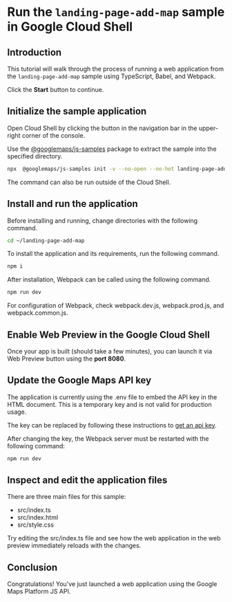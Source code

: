 # Run the `landing-page-add-map` sample in Google Cloud Shell

<walkthrough-tutorial-duration duration="10"/>

## Introduction

This tutorial will walk through the process of running a web application from
the `landing-page-add-map` sample using TypeScript, Babel, and Webpack.

Click the **Start** button to continue.

## Initialize the sample application

Open Cloud Shell by clicking the
<walkthrough-cloud-shell-icon></walkthrough-cloud-shell-icon> button in the
navigation bar in the upper-right corner of the console.

Use the [@googlemaps/js-samples](https://www.npmjs.com/package/@googlemaps/js-samples) package to 
extract the sample into the specified directory.

```bash
npx  @googlemaps/js-samples init -v --no-open --no-hot landing-page-add-map ~/landing-page-add-map
```

The command can also be run outside of the Cloud Shell.

## Install and run the application

Before installing and running, change directories with the following command.

```bash
cd ~/landing-page-add-map
```

To install the application and its requirements, run the following command.

```bash
npm i
```

After installation, Webpack can be called using the following command.

```bash
npm run dev
```

For configuration of Webpack, check
<walkthrough-editor-open-file filePath="landing-page-add-map/webpack.dev.js">webpack.dev.js</walkthrough-editor-open-file>,
<walkthrough-editor-open-file filePath="landing-page-add-map/webpack.prod.js">webpack.prod.js</walkthrough-editor-open-file>,
and
<walkthrough-editor-open-file filePath="landing-page-add-map/webpack.common.js">webpack.common.js</walkthrough-editor-open-file>.

## Enable Web Preview in the Google Cloud Shell

Once your app is built (should take a few minutes), you can launch it via
<walkthrough-spotlight-pointer target="cloudshell" spotlightId="devshell-web-preview-button">Web
Preview button</walkthrough-spotlight-pointer> using the **port 8080**.

## Update the Google Maps API key

The application is currently using the
<walkthrough-editor-open-file filePath="landing-page-add-map/.env">.env</walkthrough-editor-open-file>
file to embed the API key in the HTML document. This is a temporary key and is
not valid for production usage.

The key can be replaced by following these instructions to
[get an api key](https://developers.google.com/maps/documentation/javascript/get-api-key).

After changing the key, the Webpack server must be restarted with the following
command:

```bash
npm run dev
```

## Inspect and edit the application files

There are three main files for this sample:

*   <walkthrough-editor-open-file filePath="landing-page-add-map/src/index.ts">src/index.ts</walkthrough-editor-open-file>
*   <walkthrough-editor-open-file filePath="landing-page-add-map/src/index.html">src/index.html</walkthrough-editor-open-file>
*   <walkthrough-editor-open-file filePath="landing-page-add-map/src/style.css">src/style.css</walkthrough-editor-open-file>

Try editing the <walkthrough-editor-open-file filePath="landing-page-add-map/src/index.ts">src/index.ts</walkthrough-editor-open-file> file and see how the web application in the web preview immediately reloads with the changes.

## Conclusion

<walkthrough-conclusion-trophy></walkthrough-conclusion-trophy>

Congratulations! You've just launched a web application using the Google Maps
Platform JS API.
